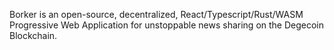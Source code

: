 Borker is an open-source, decentralized, React/Typescript/Rust/WASM Progressive Web Application for unstoppable news sharing on the Degecoin Blockchain.
